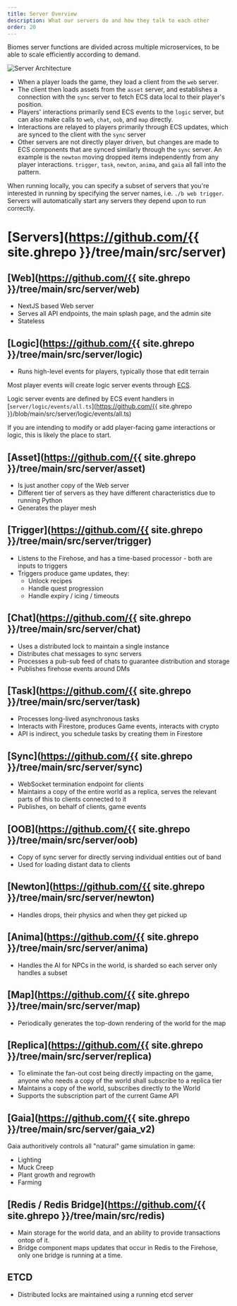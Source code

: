 ```yaml
---
title: Server Overview
description: What our servers do and how they talk to each other
order: 20
---
```


Biomes server functions are divided across multiple microservices, to be able to scale efficiently according to demand.

![Server Architecture](images/biomes-server-architecture.png)

- When a player loads the game, they load a client from the `web` server.
- The client then loads assets from the `asset` server, and establishes a connection with the `sync` server to fetch ECS data local to their player's position.
- Players' interactions primarily send ECS events to the `logic` server, but can also make calls to `web`, `chat`, `oob`, and `map` directly.
- Interactions are relayed to players primarily through ECS updates, which are synced to the client with the `sync` server
- Other servers are not directly player driven, but changes are made to ECS components that are synced similarly through the `sync` server. An example is the `newton` moving dropped items independently from any player interactions. `trigger`, `task`, `newton`, `anima`, and `gaia` all fall into the pattern.

When running locally, you can specify a subset of servers that you're interested in running by specifying the server names, i.e. `./b web trigger`. Servers will automatically start any servers they depend upon to run correctly.

# [Servers](https://github.com/{{ site.ghrepo }}/tree/main/src/server)

## [Web](https://github.com/{{ site.ghrepo }}/tree/main/src/server/web)
- NextJS based Web server
- Serves all API endpoints, the main splash page, and the admin site
- Stateless

## [Logic](https://github.com/{{ site.ghrepo }}/tree/main/src/server/logic)
- Runs high-level events for players, typically those that edit terrain

Most player events will create logic server events through [ECS](ecs.md).

Logic server events are defined by ECS event handlers in [`server/logic/events/all.ts`](https://github.com/{{ site.ghrepo }}/blob/main/src/server/logic/events/all.ts)

If you are intending to modify or add player-facing game interactions or logic, this is likely the place to start.

## [Asset](https://github.com/{{ site.ghrepo }}/tree/main/src/server/asset)
- Is just another copy of the Web server
- Different tier of servers as they have different characteristics due to running Python
- Generates the player mesh

## [Trigger](https://github.com/{{ site.ghrepo }}/tree/main/src/server/trigger)
- Listens to the Firehose, and has a time-based processor - both are inputs to triggers
- Triggers produce game updates, they:
    - Unlock recipes
    - Handle quest progression
    - Handle expiry / icing / timeouts

## [Chat](https://github.com/{{ site.ghrepo }}/tree/main/src/server/chat)
- Uses a distributed lock to maintain a single instance
- Distributes chat messages to sync servers
- Processes a pub-sub feed of chats to guarantee distribution and storage
- Publishes firehose events around DMs

## [Task](https://github.com/{{ site.ghrepo }}/tree/main/src/server/task)
- Processes long-lived asynchronous tasks
- Interacts with Firestore, produces Game events, interacts with crypto
- API is indirect, you schedule tasks by creating them in Firestore

## [Sync](https://github.com/{{ site.ghrepo }}/tree/main/src/server/sync)
- WebSocket termination endpoint for clients
- Maintains a copy of the entire world as a replica, serves the relevant parts of this to clients connected to it
- Publishes, on behalf of clients, game events

## [OOB](https://github.com/{{ site.ghrepo }}/tree/main/src/server/oob)
- Copy of sync server for directly serving individual entities out of band
- Used for loading distant data to clients

## [Newton](https://github.com/{{ site.ghrepo }}/tree/main/src/server/newton)
- Handles drops, their physics and when they get picked up

## [Anima](https://github.com/{{ site.ghrepo }}/tree/main/src/server/anima)
- Handles the AI for NPCs in the world, is sharded so each server only handles a subset

## [Map](https://github.com/{{ site.ghrepo }}/tree/main/src/server/map)
- Periodically generates the top-down rendering of the world for the map

## [Replica](https://github.com/{{ site.ghrepo }}/tree/main/src/server/replica)
- To eliminate the fan-out cost being directly impacting on the game, anyone who needs a copy of the world shall subscribe to a replica tier
- Maintains a copy of the world, subscribes directly to the World
- Supports the subscription part of the current Game API

## [Gaia](https://github.com/{{ site.ghrepo }}/tree/main/src/server/gaia_v2)
Gaia authoritively controls all "natural" game simulation in game:
- Lighting
- Muck Creep
- Plant growth and regrowth
- Farming

## [Redis / Redis Bridge](https://github.com/{{ site.ghrepo }}/tree/main/src/redis)
- Main storage for the world data, and an ability to provide transactions ontop of it.
- Bridge component maps updates that occur in Redis to the Firehose, only one bridge is running at a time.

## ETCD
- Distributed locks are maintained using a running etcd server
